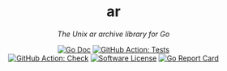 <p align="center">
  <h1 align="center"><b>ar</b></h1>
  <p align="center"><i>The Unix ar archive library for Go</i></p>
  <p align="center">
    <a href="https://pkg.go.dev/github.com/erikgeiser/ar"><img alt="Go Doc" src="https://img.shields.io/badge/godoc-reference-blue.svg?style=for-the-badge"></a>
    <a href="https://github.com/erikgeiser/ar/actions?workflow=Tests"><img alt="GitHub Action: Tests" src="https://img.shields.io/github/workflow/status/erikgeiser/ar/Test?label=Test&style=for-the-badge"></a>
    </br>
    <a href="https://github.com/erikgeiser/ar/actions?workflow=Check"><img alt="GitHub Action: Check" src="https://img.shields.io/github/workflow/status/erikgeiser/ar/Check?label=Check&style=for-the-badge"></a>
    <a href="/LICENSE.md"><img alt="Software License" src="https://img.shields.io/badge/license-MIT-brightgreen.svg?style=for-the-badge"></a>
    <a href="https://goreportcard.com/report/github.com/erikgeiser/ar"><img alt="Go Report Card" src="https://goreportcard.com/badge/github.com/erikgeiser/ar?style=for-the-badge"></a>
  </p>
</p>
